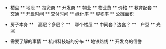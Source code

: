 * 楼盘
** 地段
** 投资商
** 开发商
** 物业
** 物业费
** 价格
** 教育配套
** 交通
** 开盘时间
** 交付时间
** 绿化率
** 容积率
** 公摊面积

* 房子本身
**　高层？多层？
**　哪个楼层
** 中间套？边套？
**　户型
** 光照


* 需要了解的事情
** 杭州科技城的分布
** 地铁路线
** 开发商的信誉
